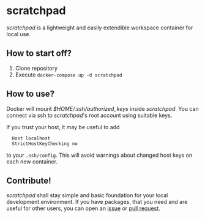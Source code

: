 # scratchpad
*scratchpad* is a lightweight and easily extendible workspace container for local use.

## How to start off?

1. Clone repository
2. Execute ```docker-compose up -d scratchpad```

## How to use?
Docker will mount *$HOME/.ssh/authorized_keys* inside *scratchpad*. You can connect via ssh to *scratchpad*'s root account using suitable keys.

If you trust your host, it may be useful to add
```
  Host localhost
  StrictHostKeyChecking no
 ```
to your `.ssh/config`. This will avoid warnings about changed host keys on each new container.

## Contribute!
*scratchpad* shall stay simple and basic foundation for your local development environment.
If you have packages, that you need and are useful for other users, you can open an [issue](https://github.com/kiliant/scratchpad/issues) or [pull request](https://github.com/kiliant/scratchpad/pulls).
